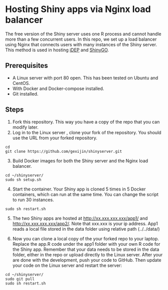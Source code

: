 # Hosting Shiny apps via Nginx load balancer

 The free version of the Shiny server uses one R process and cannot handle more than a few concurrent users. In this repo, we set up a load balancer using Nginx that connects users with many instances of the Shiny server. This method is used in hosting [iDEP](http://bioinformatics.sdstate.edu/idep/) and  [ShinyGO](http://bioinformatics.sdstate.edu/go/).
## Prerequisites
  + A Linux server with port 80 open. This has been tested on Ubuntu and CentOS.
  + With Docker and Docker-compose installed. 
  + Git installed. 

## Steps
1.  Fork this repository. This way you have a copy of the repo that you can modify later. 
2.  Log in to the Linux server , clone your fork of the repository. You should use the URL from your forked repository.
 ```
 cd
 git clone https://github.com/gexijin/shinyserver.git
 ```
3. Build Docker images for both the Shiny server and the Nginx load balancer. 
```
cd ~/shinyserver/
sudo sh setup.sh 
```
4. Start the container. Your Shiny app is cloned 5 times in 5 Docker containers, which can run at the same time. You can change the script to run 30 instances. 
```
sudo sh restart.sh
```
5. The two Shiny apps are hosted at http://xx.xxx.xxx.xxx/app1/ and http://xx.xxx.xxx.xxx/app2/. Note that xxx.xxx is your ip address. 
App1 reads a local file stored in the data folder using relative path (../../data/)

6. Now you can clone a local copy of the your forked repo to your laptop. Replace the app.R code under the  app1 folder with your own R code for the Shiny app. Remember that your data needs to be stored in the data folder, either in the repo or upload directly to the Linux server. After your are done with the development, push your code to GitHub. Then update your code on the Linux server and restart the server:
```
cd ~/shinyserver/
sudo git pull
sudo sh restart.sh
```
